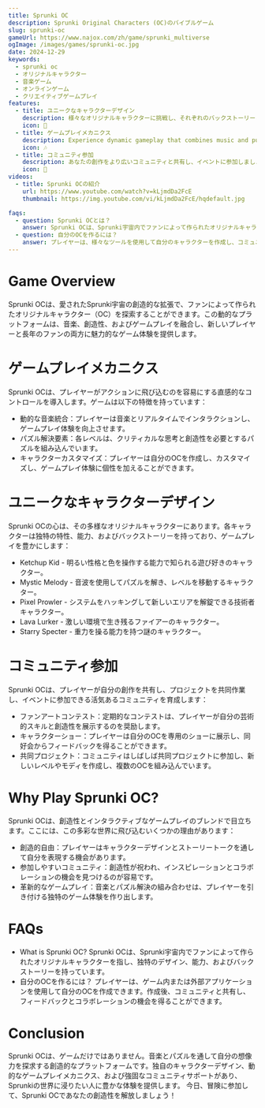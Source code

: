 ```yaml
---
title: Sprunki OC
description: Sprunki Original Characters (OC)のバイブルゲーム
slug: sprunki-oc
gameUrl: https://www.najox.com/zh/game/sprunki_multiverse
ogImage: /images/games/sprunki-oc.jpg
date: 2024-12-29
keywords:
  - sprunki oc
  - オリジナルキャラクター
  - 音楽ゲーム
  - オンラインゲーム
  - クリエイティブゲームプレイ
features:
  - title: ユニークなキャラクターデザイン
    description: 様々なオリジナルキャラクターに挑戦し、それぞれのバックストーリーと能力を体験しましょう。
    icon: 🌟
  - title: ゲームプレイメカニクス
    description: Experience dynamic gameplay that combines music and puzzle-solving elements.
    icon: 🎶
  - title: コミュニティ参加
    description: あなたの創作をより広いコミュニティと共有し、イベントに参加しましょう。
    icon: 🤝
videos:
  - title: Sprunki OCの紹介
    url: https://www.youtube.com/watch?v=kLjmdDa2FcE
    thumbnail: https://img.youtube.com/vi/kLjmdDa2FcE/hqdefault.jpg

faqs:
  - question: Sprunki OCとは？
    answer: Sprunki OCは、Sprunki宇宙内でファンによって作られたオリジナルキャラクターを指し、独特のデザインとストーリーを持っています。
  - question: 自分のOCを作るには？
    answer: プレイヤーは、様々なツールを使用して自分のキャラクターを作成し、コミュニティ内でフィードバックとコラボレーションを行うことができます。
---
```


# Game Overview

Sprunki OCは、愛されたSprunki宇宙の創造的な拡張で、ファンによって作られたオリジナルキャラクター（OC）を探索することができます。この動的なプラットフォームは、音楽、創造性、およびゲームプレイを融合し、新しいプレイヤーと長年のファンの両方に魅力的なゲーム体験を提供します。

# ゲームプレイメカニクス

Sprunki OCは、プレイヤーがアクションに飛び込むのを容易にする直感的なコントロールを導入します。ゲームは以下の特徴を持っています：

- 動的な音楽統合：プレイヤーは音楽とリアルタイムでインタラクションし、ゲームプレイ体験を向上させます。
- パズル解決要素：各レベルは、クリティカルな思考と創造性を必要とするパズルを組み込んでいます。
- キャラクターカスタマイズ：プレイヤーは自分のOCを作成し、カスタマイズし、ゲームプレイ体験に個性を加えることができます。

# ユニークなキャラクターデザイン

Sprunki OCの心は、その多様なオリジナルキャラクターにあります。各キャラクターは独特の特性、能力、およびバックストーリーを持っており、ゲームプレイを豊かにします：

- Ketchup Kid - 明るい性格と色を操作する能力で知られる遊び好きのキャラクター。
- Mystic Melody - 音波を使用してパズルを解き、レベルを移動するキャラクター。
- Pixel Prowler - システムをハッキングして新しいエリアを解錠できる技術者キャラクター。
- Lava Lurker - 激しい環境で生き残るファイアーのキャラクター。
- Starry Specter - 重力を操る能力を持つ謎のキャラクター。

# コミュニティ参加

Sprunki OCは、プレイヤーが自分の創作を共有し、プロジェクトを共同作業し、イベントに参加できる活気あるコミュニティを育成します：

- ファンアートコンテスト：定期的なコンテストは、プレイヤーが自分の芸術的スキルと創造性を展示するのを奨励します。
- キャラクターショー：プレイヤーは自分のOCを専用のショーに展示し、同好会からフィードバックを得ることができます。
- 共同プロジェクト：コミュニティはしばしば共同プロジェクトに参加し、新しいレベルやモディを作成し、複数のOCを組み込んでいます。

# Why Play Sprunki OC?

Sprunki OCは、創造性とインタラクティブなゲームプレイのブレンドで目立ちます。ここには、この多彩な世界に飛び込むいくつかの理由があります：

- 創造的自由：プレイヤーはキャラクターデザインとストーリートークを通して自分を表現する機会があります。
- 参加しやすいコミュニティ：創造性が祝われ、インスピレーションとコラボレーションの機会を見つけるのが容易です。
- 革新的なゲームプレイ：音楽とパズル解決の組み合わせは、プレイヤーを引き付ける独特のゲーム体験を作り出します。

# FAQs

- What is Sprunki OC?
  Sprunki OCは、Sprunki宇宙内でファンによって作られたオリジナルキャラクターを指し、独特のデザイン、能力、およびバックストーリーを持っています。
- 自分のOCを作るには？
  プレイヤーは、ゲーム内または外部アプリケーションを使用して自分のOCを作成できます。作成後、コミュニティと共有し、フィードバックとコラボレーションの機会を得ることができます。

# Conclusion

Sprunki OCは、ゲームだけではありません。音楽とパズルを通して自分の想像力を探求する創造的なプラットフォームです。独自のキャラクターデザイン、動的なゲームプレイメカニクス、および強固なコミュニティサポートがあり、Sprunkiの世界に浸りたい人に豊かな体験を提供します。
今日、冒険に参加して、Sprunki OCであなたの創造性を解放しましょう！
